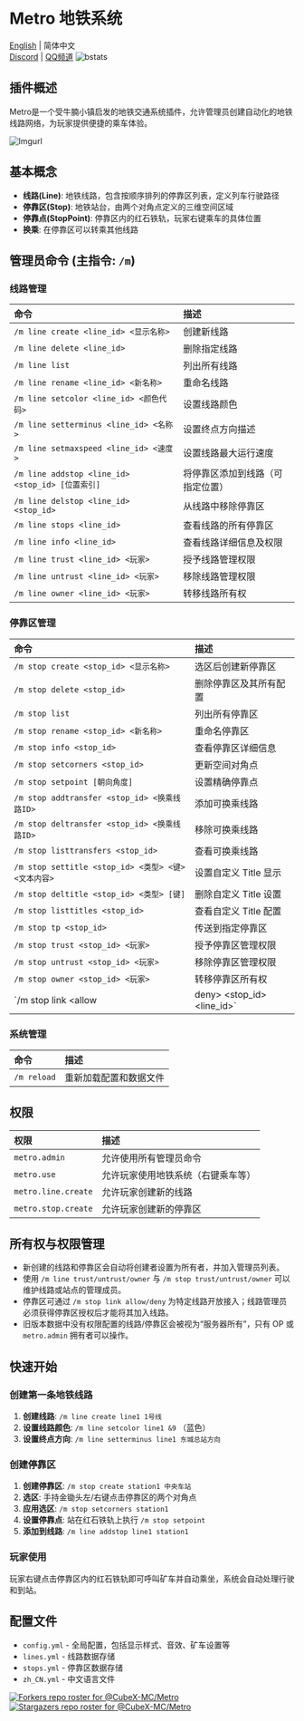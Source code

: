 # Metro 地铁系统

[English](README_en.md) | 简体中文<br>
[Discord](https://discord.com/invite/7tJeSZPZgv) | [QQ频道](https://pd.qq.com/s/1n3hpe4e7?b=9)
![bstats](https://bstats.org/signatures/bukkit/Metro.svg)

## 插件概述

Metro是一个受牛腩小镇启发的地铁交通系统插件，允许管理员创建自动化的地铁线路网络，为玩家提供便捷的乘车体验。

![Imgurl](https://i.imgur.com/K335iWj.gif)

## 基本概念

* **线路(Line)**: 地铁线路，包含按顺序排列的停靠区列表，定义列车行驶路径
* **停靠区(Stop)**: 地铁站台，由两个对角点定义的三维空间区域
* **停靠点(StopPoint)**: 停靠区内的红石铁轨，玩家右键乘车的具体位置
* **换乘**: 在停靠区可以转乘其他线路

## 管理员命令 (主指令: `/m`)

### 线路管理

| 命令                                    | 描述                     |
| :-------------------------------------- | :----------------------- |
| `/m line create <line_id> <显示名称>`    | 创建新线路               |
| `/m line delete <line_id>`               | 删除指定线路             |
| `/m line list`                           | 列出所有线路             |
| `/m line rename <line_id> <新名称>`      | 重命名线路               |
| `/m line setcolor <line_id> <颜色代码>`  | 设置线路颜色             |
| `/m line setterminus <line_id> <名称>`   | 设置终点方向描述         |
| `/m line setmaxspeed <line_id> <速度>`   | 设置线路最大运行速度     |
| `/m line addstop <line_id> <stop_id> [位置索引]` | 将停靠区添加到线路（可指定位置） |
| `/m line delstop <line_id> <stop_id>`    | 从线路中移除停靠区       |
| `/m line stops <line_id>`                | 查看线路的所有停靠区     |
| `/m line info <line_id>`                 | 查看线路详细信息及权限   |
| `/m line trust <line_id> <玩家>`         | 授予线路管理权限          |
| `/m line untrust <line_id> <玩家>`       | 移除线路管理权限          |
| `/m line owner <line_id> <玩家>`         | 转移线路所有权            |

### 停靠区管理

| 命令                                                     | 描述                          |
| :------------------------------------------------------- | :---------------------------- |
| `/m stop create <stop_id> <显示名称>`                   | 选区后创建新停靠区                  |
| `/m stop delete <stop_id>`                              | 删除停靠区及其所有配置        |
| `/m stop list`                                          | 列出所有停靠区                |
| `/m stop rename <stop_id> <新名称>`                     | 重命名停靠区                  |
| `/m stop info <stop_id>`                                | 查看停靠区详细信息            |
| `/m stop setcorners <stop_id>`                          | 更新空间对角点                |
| `/m stop setpoint [朝向角度]`                            | 设置精确停靠点                |
| `/m stop addtransfer <stop_id> <换乘线路ID>`             | 添加可换乘线路                |
| `/m stop deltransfer <stop_id> <换乘线路ID>`             | 移除可换乘线路                |
| `/m stop listtransfers <stop_id>`                       | 查看可换乘线路                |
| `/m stop settitle <stop_id> <类型> <键> <文本内容>`      | 设置自定义 Title 显示        |
| `/m stop deltitle <stop_id> <类型> [键]`                 | 删除自定义 Title 设置         |
| `/m stop listtitles <stop_id>`                          | 查看自定义 Title 配置         |
| `/m stop tp <stop_id>`                                  | 传送到指定停靠区              |
| `/m stop trust <stop_id> <玩家>`                        | 授予停靠区管理权限            |
| `/m stop untrust <stop_id> <玩家>`                      | 移除停靠区管理权限            |
| `/m stop owner <stop_id> <玩家>`                        | 转移停靠区所有权              |
| `/m stop link <allow|deny> <stop_id> <line_id>`         | 管理线路接入白名单            |

### 系统管理

| 命令               | 描述                         |
| :----------------- | :--------------------------- |
| `/m reload`        | 重新加载配置和数据文件       |

## 权限

| 权限                 | 描述                               |
| :------------------ | :--------------------------------- |
| `metro.admin`        | 允许使用所有管理员命令             |
| `metro.use`          | 允许玩家使用地铁系统（右键乘车等） |
| `metro.line.create`  | 允许玩家创建新的线路               |
| `metro.stop.create`  | 允许玩家创建新的停靠区             |

## 所有权与权限管理

* 新创建的线路和停靠区会自动将创建者设置为所有者，并加入管理员列表。
* 使用 `/m line trust/untrust/owner` 与 `/m stop trust/untrust/owner` 可以维护线路或站点的管理成员。
* 停靠区可通过 `/m stop link allow/deny` 为特定线路开放接入；线路管理员必须获得停靠区授权后才能将其加入线路。
* 旧版本数据中没有权限配置的线路/停靠区会被视为“服务器所有”，只有 OP 或 `metro.admin` 拥有者可以操作。

## 快速开始

### 创建第一条地铁线路

1. **创建线路**: `/m line create line1 1号线`
2. **设置线路颜色**: `/m line setcolor line1 &9` （蓝色）
3. **设置终点方向**: `/m line setterminus line1 东城总站方向`

### 创建停靠区

1. **创建停靠区**: `/m stop create station1 中央车站`
2. **选区**: 手持金锄头左/右键点击停靠区的两个对角点
3. **应用选区**: `/m stop setcorners station1`
4. **设置停靠点**: 站在红石铁轨上执行 `/m stop setpoint`
5. **添加到线路**: `/m line addstop line1 station1`

### 玩家使用

玩家右键点击停靠区内的红石铁轨即可呼叫矿车并自动乘坐，系统会自动处理行驶和到站。

## 配置文件

* `config.yml` - 全局配置，包括显示样式、音效、矿车设置等
* `lines.yml` - 线路数据存储
* `stops.yml` - 停靠区数据存储
* `zh_CN.yml` - 中文语言文件

[![Forkers repo roster for @CubeX-MC/Metro](https://reporoster.com/forks/CubeX-MC/Metro)](https://github.com/CubeX-MC/Metro/network/members)
[![Stargazers repo roster for @CubeX-MC/Metro](https://reporoster.com/stars/CubeX-MC/Metro)](https://github.com/CubeX-MC/Metro/stargazers) 
